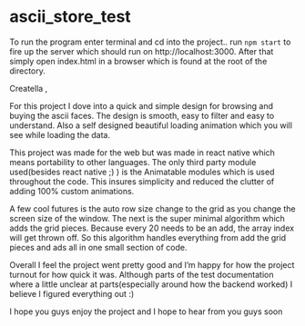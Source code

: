 # ascii_store_test

To run the program enter terminal and cd into the project.. run `npm start` to fire up the server which should run on http://localhost:3000. After that simply open index.html in a browser which is found at the root of the directory.  

Creatella ,

For this project I dove into a quick and simple design for browsing and buying the ascii faces. The design is smooth, easy to filter and easy to understand. Also a self designed beautiful loading animation which you will see while loading the data.

This project was made for the web but was made in react native which means portability to other languages. The only third party module used(besides react native ;) ) is the Animatable modules which is used throughout the code. This insures simplicity and reduced the clutter of adding 100% custom animations.

A few cool futures is the auto row size change to the grid as you change the screen size of the window. The next is the super minimal algorithm which adds the grid pieces. Because every 20 needs to be an add, the array index will get thrown off. So this algorithm handles everything from add the grid pieces and ads all in one small section of code. 

Overall I feel the project went pretty good and I’m happy for how the project turnout for how quick it was. Although parts of the test documentation where a little unclear at parts(especially around how the backend worked) I believe I figured everything out :)

I hope you guys enjoy the project and I hope to hear from you guys soon
